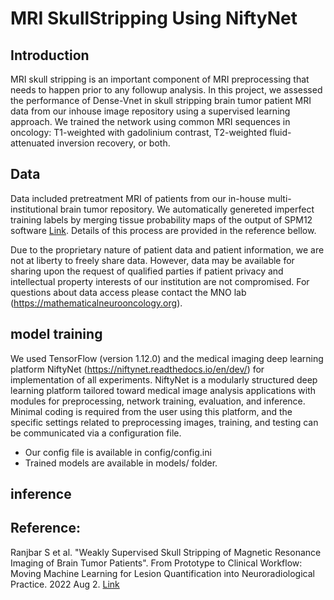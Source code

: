 # MRI SkullStripping Using NiftyNet

## Introduction

MRI skull stripping is an important component of MRI preprocessing that needs to happen prior to any followup analysis.
In this project, we assessed the performance of Dense-Vnet in skull stripping brain tumor patient MRI data from our inhouse
image repository using a supervised learning approach. We trained the network using common MRI sequences in oncology: 
T1-weighted with gadolinium contrast, T2-weighted fluid-attenuated inversion recovery, or both. 

## Data
Data included pretreatment MRI of patients from our in-house multi-institutional brain tumor repository. We automatically 
genereted imperfect training labels by merging tissue probability maps of the output of SPM12 software [Link](https://www.fil.ion.ucl.ac.uk/spm/software/spm12/).
Details of this process are provided in the reference bellow.

Due to the proprietary nature of patient data and patient information, we are not at liberty to freely share data.
However, data may be available for sharing upon the request of qualified parties if patient privacy and intellectual property 
interests of our institution are not compromised. For questions about data access please contact the MNO lab (https://mathematicalneurooncology.org).

## model training

We used TensorFlow (version 1.12.0) and the medical imaging deep learning platform NiftyNet (https://niftynet.readthedocs.io/en/dev/)
for implementation of all experiments. NiftyNet is a modularly structured deep learning platform tailored toward medical image analysis
applications with modules for preprocessing, network training, evaluation, and inference. Minimal coding is required from the user using
this platform, and the specific settings related to preprocessing images, training, and testing can be communicated via a configuration
file.

- Our config file is available in config/config.ini
- Trained models are available in models/ folder. 

## inference


## Reference:

Ranjbar S et al. "Weakly Supervised Skull Stripping of Magnetic Resonance Imaging of Brain Tumor Patients". From Prototype to Clinical Workflow: Moving Machine Learning for Lesion Quantification into Neuroradiological Practice. 2022 Aug 2. [Link](https://books.google.com/books?hl=en&lr=&id=UtJ-EAAAQBAJ&oi=fnd&pg=PA113&dq=Weakly+Supervised+Skull+Stripping+of+Magnetic+Resonance+Imaging+of+Brain+Tumor+Patients&ots=hU2BNUFe5V&sig=thj2f80jYcQeTYY_S0VXkL1C9KE#v=onepage&q=Weakly%20Supervised%20Skull%20Stripping%20of%20Magnetic%20Resonance%20Imaging%20of%20Brain%20Tumor%20Patients&f=false)




